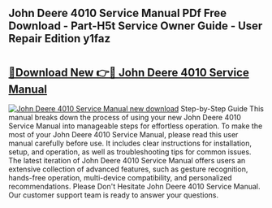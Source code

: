 ## John Deere 4010 Service Manual PDf Free Download - Part-H5t Service Owner Guide - User Repair Edition y1faz

# <h2><a href="http://bc91090.oget.top/?id=John+Deere+4010+Service+Manual">🔗Download New 👉🔴 John Deere 4010 Service Manual</a></h2>

[![John Deere 4010 Service Manual new download](https://i.imgur.com/5g1atiW.png)](http://bc91090.oget.top/?id=John+Deere+4010+Service+Manual)
Step-by-Step Guide This manual breaks down the process of using your new John Deere 4010 Service Manual into manageable steps for effortless operation. To make the most of your John Deere 4010 Service Manual, please read this user manual carefully before use. It includes clear instructions for installation, setup, and operation, as well as troubleshooting tips for common issues. The latest iteration of John Deere 4010 Service Manual offers users an extensive collection of advanced features, such as gesture recognition, hands-free operation, multi-device compatibility, and personalized recommendations. Please Don't Hesitate John Deere 4010 Service Manual. Our customer support team is ready to answer your questions.
